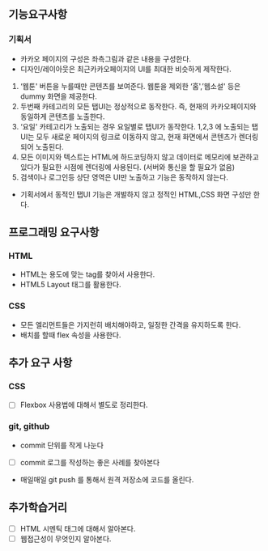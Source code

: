 ## 기능요구사항

### 기획서

- 카카오 페이지의 구성은 좌측그림과 같은 내용을 구성한다.
- 디자인/레이아웃은 최근카카오페이지의 UI를 최대한 비슷하게 제작한다.

1. ‘웹툰' 버튼을 누를때만 콘텐츠를 보여준다.
   웹툰을 제외한 ‘홈',’웹소설' 등은 dummy 화면을 제공한다.
1. 두번째 카테고리의 모든 탭UI는 정상적으로 동작한다.
   즉, 현재의 카카오페이지와 동일하게 콘텐츠를 노출한다.
1. ‘요일' 카테고리가 노출되는 경우 요일별로 탭UI가 동작한다.
   1,2,3 에 노출되는 탭 UI는 모두 새로운 페이지의 링크로 이동하지 않고, 현재 화면에서 콘텐츠가 렌더링되어 노출된다.
1. 모든 이미지와 텍스트는 HTML에 하드코딩하지 않고 데이터로 메모리에 보관하고 있다가 필요한 시점에 렌더링에 사용된다.
   (서버와 통신을 할 필요가 없음)
1. 검색이나 로그인등 상단 영역은 UI만 노출하고 기능은 동작하지 않는다.

- 기획서에서 동적인 탭UI 기능은 개발하지 않고 정적인 HTML,CSS 화면 구성만 한다.

## 프로그래밍 요구사항

### HTML

- HTML는 용도에 맞는 tag를 찾아서 사용한다.
- HTML5 Layout 태그를 활용한다.

### CSS

- 모든 엘리먼트들은 가지런히 배치해야하고, 일정한 간격을 유지하도록 한다.
- 배치를 할때 flex 속성을 사용한다.

## 추가 요구 사항

### CSS

- [ ] Flexbox 사용법에 대해서 별도로 정리한다.

### git, github

- commit 단위를 작게 나눈다
- [ ] commit 로그를 작성하는 좋은 사례를 찾아본다
- 매일매일 git push 를 통해서 원격 저장소에 코드를 올린다.

## 추가학습거리

- [ ] HTML 시멘틱 태그에 대해서 알아본다.
- [ ] 웹접근성이 무엇인지 알아본다.
